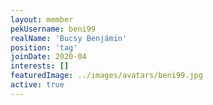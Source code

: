 ```yaml
---
layout: member
pekUsername: beni99
realName: 'Bucsy Benjámin'
position: 'tag'
joinDate: 2020-04
interests: []
featuredImage: ../images/avatars/beni99.jpg
active: true
---
```

